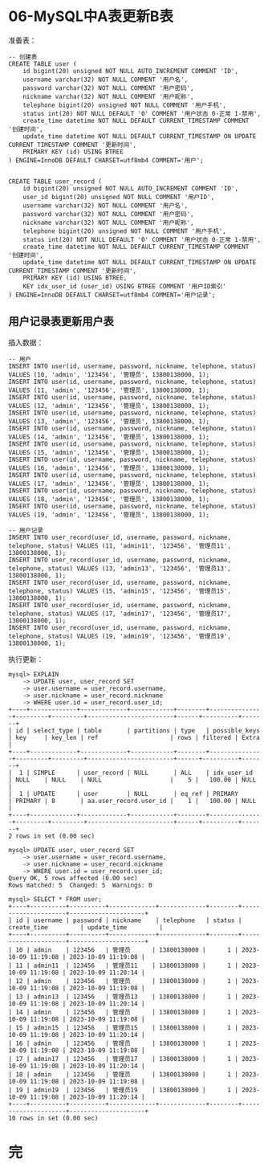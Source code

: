 # 06-MySQL中A表更新B表

准备表：

    -- 创建表
    CREATE TABLE user (
        id bigint(20) unsigned NOT NULL AUTO_INCREMENT COMMENT 'ID',
        username varchar(32) NOT NULL COMMENT '用户名',
        password varchar(32) NOT NULL COMMENT '用户密码',
        nickname varchar(32) NOT NULL COMMENT '用户昵称',
        telephone bigint(20) unsigned NOT NULL COMMENT '用户手机',
        status int(20) NOT NULL DEFAULT '0' COMMENT '用户状态 0-正常 1-禁用',
        create_time datetime NOT NULL DEFAULT CURRENT_TIMESTAMP COMMENT '创建时间',
        update_time datetime NOT NULL DEFAULT CURRENT_TIMESTAMP ON UPDATE CURRENT_TIMESTAMP COMMENT '更新时间',
        PRIMARY KEY (id) USING BTREE
    ) ENGINE=InnoDB DEFAULT CHARSET=utf8mb4 COMMENT='用户';
    
    
    CREATE TABLE user_record (
        id bigint(20) unsigned NOT NULL AUTO_INCREMENT COMMENT 'ID',
        user_id bigint(20) unsigned NOT NULL COMMENT '用户ID',
        username varchar(32) NOT NULL COMMENT '用户名',
        password varchar(32) NOT NULL COMMENT '用户密码',
        nickname varchar(32) NOT NULL COMMENT '用户昵称',
        telephone bigint(20) unsigned NOT NULL COMMENT '用户手机',
        status int(20) NOT NULL DEFAULT '0' COMMENT '用户状态 0-正常 1-禁用',
        create_time datetime NOT NULL DEFAULT CURRENT_TIMESTAMP COMMENT '创建时间',
        update_time datetime NOT NULL DEFAULT CURRENT_TIMESTAMP ON UPDATE CURRENT_TIMESTAMP COMMENT '更新时间',
        PRIMARY KEY (id) USING BTREE,
        KEY idx_user_id (user_id) USING BTREE COMMENT '用户ID索引'
    ) ENGINE=InnoDB DEFAULT CHARSET=utf8mb4 COMMENT='用户记录';

## 用户记录表更新用户表

插入数据：

    -- 用户
    INSERT INTO user(id, username, password, nickname, telephone, status) VALUES (10, 'admin', '123456', '管理员', 13800138000, 1);
    INSERT INTO user(id, username, password, nickname, telephone, status) VALUES (11, 'admin', '123456', '管理员', 13800138000, 1);
    INSERT INTO user(id, username, password, nickname, telephone, status) VALUES (12, 'admin', '123456', '管理员', 13800138000, 1);
    INSERT INTO user(id, username, password, nickname, telephone, status) VALUES (13, 'admin', '123456', '管理员', 13800138000, 1);
    INSERT INTO user(id, username, password, nickname, telephone, status) VALUES (14, 'admin', '123456', '管理员', 13800138000, 1);
    INSERT INTO user(id, username, password, nickname, telephone, status) VALUES (15, 'admin', '123456', '管理员', 13800138000, 1);
    INSERT INTO user(id, username, password, nickname, telephone, status) VALUES (16, 'admin', '123456', '管理员', 13800138000, 1);
    INSERT INTO user(id, username, password, nickname, telephone, status) VALUES (17, 'admin', '123456', '管理员', 13800138000, 1);
    INSERT INTO user(id, username, password, nickname, telephone, status) VALUES (18, 'admin', '123456', '管理员', 13800138000, 1);
    INSERT INTO user(id, username, password, nickname, telephone, status) VALUES (19, 'admin', '123456', '管理员', 13800138000, 1);
    
    -- 用户记录
    INSERT INTO user_record(user_id, username, password, nickname, telephone, status) VALUES (11, 'admin11', '123456', '管理员11', 13800138000, 1);
    INSERT INTO user_record(user_id, username, password, nickname, telephone, status) VALUES (13, 'admin13', '123456', '管理员13', 13800138000, 1);
    INSERT INTO user_record(user_id, username, password, nickname, telephone, status) VALUES (15, 'admin15', '123456', '管理员15', 13800138000, 1);
    INSERT INTO user_record(user_id, username, password, nickname, telephone, status) VALUES (17, 'admin17', '123456', '管理员17', 13800138000, 1);
    INSERT INTO user_record(user_id, username, password, nickname, telephone, status) VALUES (19, 'admin19', '123456', '管理员19', 13800138000, 1);

执行更新：

    mysql> EXPLAIN
        -> UPDATE user, user_record SET
        -> user.username = user_record.username,
        -> user.nickname = user_record.nickname
        -> WHERE user.id = user_record.user_id;
    +----+-------------+-------------+------------+--------+---------------+---------+---------+------------------------+------+----------+-------+
    | id | select_type | table       | partitions | type   | possible_keys | key     | key_len | ref                    | rows | filtered | Extra |
    +----+-------------+-------------+------------+--------+---------------+---------+---------+------------------------+------+----------+-------+
    |  1 | SIMPLE      | user_record | NULL       | ALL    | idx_user_id   | NULL    | NULL    | NULL                   |    5 |   100.00 | NULL  |
    |  1 | UPDATE      | user        | NULL       | eq_ref | PRIMARY       | PRIMARY | 8       | aa.user_record.user_id |    1 |   100.00 | NULL  |
    +----+-------------+-------------+------------+--------+---------------+---------+---------+------------------------+------+----------+-------+
    2 rows in set (0.00 sec)
    
    mysql> UPDATE user, user_record SET
        -> user.username = user_record.username,
        -> user.nickname = user_record.nickname
        -> WHERE user.id = user_record.user_id;
    Query OK, 5 rows affected (0.00 sec)
    Rows matched: 5  Changed: 5  Warnings: 0
    
    mysql> SELECT * FROM user;
    +----+----------+----------+-------------+-------------+--------+---------------------+---------------------+
    | id | username | password | nickname    | telephone   | status | create_time         | update_time         |
    +----+----------+----------+-------------+-------------+--------+---------------------+---------------------+
    | 10 | admin    | 123456   | 管理员      | 13800138000 |      1 | 2023-10-09 11:19:08 | 2023-10-09 11:19:08 |
    | 11 | admin11  | 123456   | 管理员11    | 13800138000 |      1 | 2023-10-09 11:19:08 | 2023-10-09 11:20:14 |
    | 12 | admin    | 123456   | 管理员      | 13800138000 |      1 | 2023-10-09 11:19:08 | 2023-10-09 11:19:08 |
    | 13 | admin13  | 123456   | 管理员13    | 13800138000 |      1 | 2023-10-09 11:19:08 | 2023-10-09 11:20:14 |
    | 14 | admin    | 123456   | 管理员      | 13800138000 |      1 | 2023-10-09 11:19:08 | 2023-10-09 11:19:08 |
    | 15 | admin15  | 123456   | 管理员15    | 13800138000 |      1 | 2023-10-09 11:19:08 | 2023-10-09 11:20:14 |
    | 16 | admin    | 123456   | 管理员      | 13800138000 |      1 | 2023-10-09 11:19:08 | 2023-10-09 11:19:08 |
    | 17 | admin17  | 123456   | 管理员17    | 13800138000 |      1 | 2023-10-09 11:19:08 | 2023-10-09 11:20:14 |
    | 18 | admin    | 123456   | 管理员      | 13800138000 |      1 | 2023-10-09 11:19:08 | 2023-10-09 11:19:08 |
    | 19 | admin19  | 123456   | 管理员19    | 13800138000 |      1 | 2023-10-09 11:19:08 | 2023-10-09 11:20:14 |
    +----+----------+----------+-------------+-------------+--------+---------------------+---------------------+
    10 rows in set (0.00 sec)


# 完
